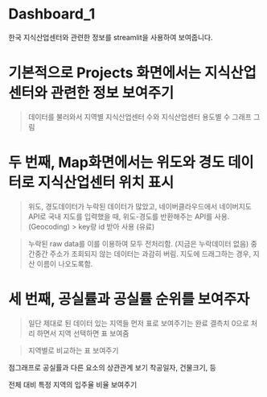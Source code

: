 # Dashboard_1
한국 지식산업센터와 관련한 정보를 streamlit을 사용하여 보여줍니다.




# 기본적으로 Projects 화면에서는 지식산업센터와 관련한 정보 보여주기
> 데이터를 불러와서 지역별 지식산업센터 수와 지식산업센터 용도별 수 그래프 그림

# 두 번째, Map화면에서는 위도와 경도 데이터로 지식산업센터 위치 표시
> 위도, 경도데이터가 누락된 데이터가 많았고, 네이버클라우드에서 네이버지도 API로 국내 지도를 입력했을 때, 위도-경도를 반환해주는 API를 사용.(Geocoding) > key랑 id 받아 사용 (유료)


> 누락된 raw data를 이를 이용하여 모두 전처리함. (지금은 누락데이터 없음)
> 중간중간 주소가 조회되지 않는 데이터는 과감히 버림.
> 지도에 드래그하는 경우, 지산 이름이 나오도록함.


# 세 번째, 공실률과 공실률 순위를 보여주자

> 일단 제대로 된 데이터 있는 지역들 먼저 표로 보여주기는 완료
결측치 0으로 처리 하면서 지역 선택하면 표 보여줌

> 지역별로 비교하는 표 보여주기



점그래프로 공실률과 다른 요소의 상관관계 보기
착공일자, 건물크기, 등

전체 대비 특정 지역의 입주율 비율 보여주기